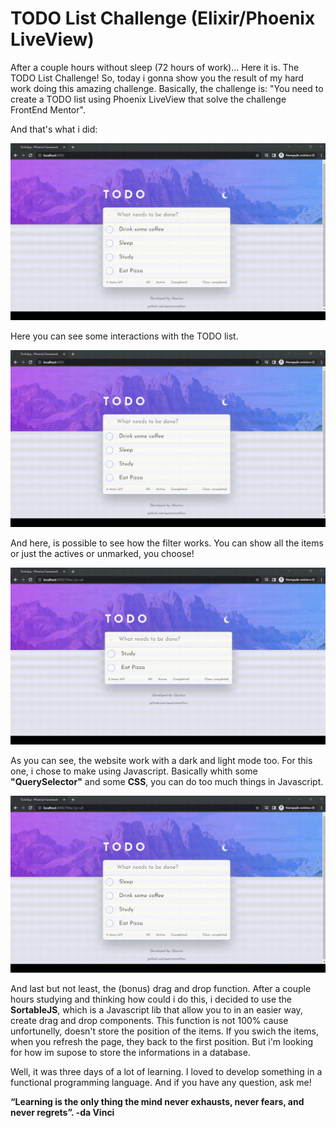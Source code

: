 # TODO List Challenge (Elixir/Phoenix LiveView)

After a couple hours without sleep (72 hours of work)... Here it is. The TODO List Challenge!
So, today i gonna show you the result of my hard work doing this amazing challenge. Basically, the challenge is: 
"You need to create a TODO list using Phoenix LiveView that solve the challenge FrontEnd Mentor".

And that's what i did:

<img src="/project_working/2022-09-22 04-28-31.gif" />

Here you can see some interactions with the TODO list.

<img src="/project_working/2022-09-22 04-28-48.gif" />

And here, is possible to see how the filter works. You can show all the items or just the actives or unmarked, you choose!

<img src="/project_working/2022-09-22 04-29-09.gif" />

As you can see, the website work with a dark and light mode too. For this one, i chose to make using Javascript.
Basically whith some <b>"QuerySelector"</b> and some <b>CSS</b>, you can do too much things in Javascript.

<img src="/project_working/2022-09-22 04-29-35.gif" />

And last but not least, the (bonus) drag and drop function. After a couple hours studying and thinking how could i do this, i decided to use the <b>SortableJS</b>, which is a Javascript lib that allow you to 
in an easier way, create drag and drop components. This function is not 100% cause unfortunelly, doesn't store the position of the items. If you swich the items, when you refresh the page, they back to the first position. But i'm looking for how im supose to store the informations in a database.

Well, it was three days of a lot of learning. I loved to develop something in a functional programming language. And if you have any question, ask me!

<b>“Learning is the only thing the mind never exhausts, never fears, and never regrets”. -da Vinci </b>



